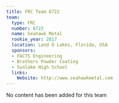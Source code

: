```yaml
---
title: FRC Team 6722
team:
  type: FRC
  number: 6722
  name: Seahawk Metal
  rookie_year: 2017
  location: Land O Lakes, Florida, USA
  sponsors:
  - FACTS Engineering
  - Brothers Powder Coating
  - Sunlake High School
  links:
    Website: http://www.seahawkmetal.com
---
```


No content has been added for this team